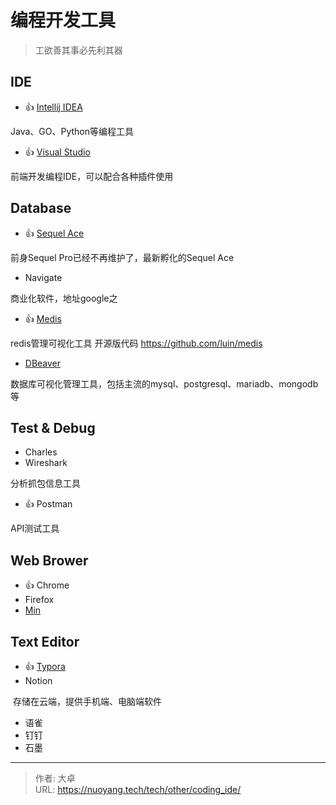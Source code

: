 # 编程开发工具


> 工欲善其事必先利其器

## IDE

- 👍 [Intellij IDEA](https://www.jetbrains.com/idea/)

Java、GO、Python等编程工具

- 👍 [Visual Studio](https://visualstudio.microsoft.com/)

前端开发编程IDE，可以配合各种插件使用

## Database

- 👍 [Sequel Ace](https://sequel-ace.com/)

前身Sequel Pro已经不再维护了，最新孵化的Sequel Ace

- Navigate

商业化软件，地址google之

- 👍 [Medis](https://getmedis.com/  )

redis管理可视化工具   开源版代码 https://github.com/luin/medis

- [DBeaver](https://github.com/dbeaver/dbeaver)

数据库可视化管理工具，包括主流的mysql、postgresql、mariadb、mongodb等



## Test & Debug

- Charles
- Wireshark

分析抓包信息工具

- 👍 Postman

API测试工具



## Web Brower

- 👍 Chrome
- Firefox
- [Min](https://github.com/minbrowser/min)



## Text Editor

- 👍 [Typora](https://typora.io/)
- Notion

​		存储在云端，提供手机端、电脑端软件

- 语雀
- 钉钉
- 石墨

---

> 作者: 大卓  
> URL: https://nuoyang.tech/tech/other/coding_ide/  

